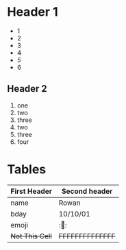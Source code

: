 # Header 1
+ 1
+ 2
+ 3
+ ~~4~~
+ *5*
+ 6

## Header 2

1. one
 2. two
 3. three
2. two
 3. three
  4. four

# Tables

First Header | Second header
------------ | -------------
name         | Rowan
bday         | 10/10/01
emoji        | :🥶:
~~Not This Cell~~ | ~~FFFFFFFFFFFFFF~~
